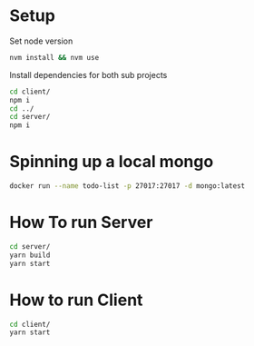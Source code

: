 # Setup

Set node version

```bash
nvm install && nvm use
```

Install dependencies for both sub projects

```bash
cd client/
npm i
cd ../
cd server/
npm i
```

# Spinning up a local mongo

```bash
docker run --name todo-list -p 27017:27017 -d mongo:latest
```

# How To run Server

```bash
cd server/
yarn build
yarn start
```

# How to run Client

```bash
cd client/
yarn start
```